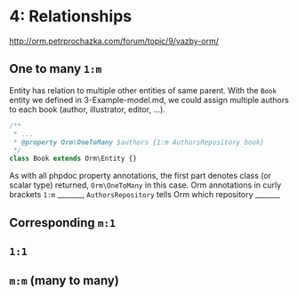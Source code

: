 4: Relationships
================

http://orm.petrprochazka.com/forum/topic/9/vazby-orm/

One to many `1:m`
-----------------

Entity has relation to multiple other entities of same parent. With the `Book` entity we defined in 3-Example-model.md, we could assign multiple authors to each book (author, illustrator, editor, ...).

```php
/**
 * ...
 * @property Orm\OneToMany $authors {1:m AuthorsRepository book}
 */
class Book extends Orm\Entity {}
```

As with all phpdoc property annotations, the first part denotes class (or scalar type) returned, `Orm\OneToMany` in this case. Orm annotations in curly brackets `1:m` _______, `AuthorsRepository` tells Orm which repository _______

Corresponding `m:1`
-------------------

`1:1`
-----

`m:m` (many to many)
--------------------
